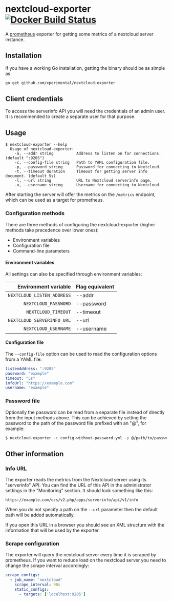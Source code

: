 # nextcloud-exporter [![Docker Build Status](https://img.shields.io/docker/build/xperimental/nextcloud-exporter.svg?style=flat-square)](https://hub.docker.com/r/xperimental/nextcloud-exporter/)

A [prometheus](https://prometheus.io) exporter for getting some metrics of a nextcloud server instance.

## Installation

If you have a working Go installation, getting the binary should be as simple as

```bash
go get github.com/xperimental/nextcloud-exporter
```

## Client credentials

To access the serverinfo API you will need the credentials of an admin user. It is recommended to create a separate user for that purpose.

## Usage

```plain
$ nextcloud-exporter --help
  Usage of nextcloud-exporter:
    -a, --addr string          Address to listen on for connections. (default ":9205")
    -c, --config-file string   Path to YAML configuration file.
    -p, --password string      Password for connecting to Nextcloud.
    -t, --timeout duration     Timeout for getting server info document. (default 5s)
    -l, --url string           URL to Nextcloud serverinfo page.
    -u, --username string      Username for connecting to Nextcloud.
```

After starting the server will offer the metrics on the `/metrics` endpoint, which can be used as a target for prometheus.

### Configuration methods

There are three methods of configuring the nextcloud-exporter (higher methods take precedence over lower ones):

- Environment variables
- Configuration file
- Command-line parameters

#### Environment variables

All settings can also be specified through environment variables:

|       Environment variable | Flag equivalent |
| -------------------------: | :-------------- |
| `NEXTCLOUD_LISTEN_ADDRESS` | --addr          |
| `NEXTCLOUD_PASSWORD`       | --password      |
| `NEXTCLOUD_TIMEOUT`        | --timeout       |
| `NEXTCLOUD_SERVERINFO_URL` | --url           |
| `NEXTCLOUD_USERNAME`       | --username      |

#### Configuration file

The `--config-file` option can be used to read the configuration options from a YAML file:

```yaml
listenAddress: ":9205"
password: "example"
timeout: "5s"
infoUrl: "https://example.com"
username: "example"
```

### Password file

Optionally the password can be read from a separate file instead of directly from the input methods above. This can be achieved by setting the password to the path of the password file prefixed with an "@", for example:

```bash
$ nextcloud-exporter -c config-without-password.yml -p @/path/to/passwordfile
```

## Other information

### Info URL

The exporter reads the metrics from the Nextcloud server using its "serverinfo" API. You can find the URL of this API in the administrator settings in the "Monitoring" section. It should look something like this:

```plain
https://example.com/ocs/v2.php/apps/serverinfo/api/v1/info
```

When you do not specify a path on the `--url` parameter then the default path will be added automatically.

If you open this URL in a browser you should see an XML structure with the information that will be used by the exporter.

### Scrape configuration

The exporter will query the nextcloud server every time it is scraped by prometheus. If you want to reduce load on the nextcloud server you need to change the scrape interval accordingly:

```yml
scrape_configs:
  - job_name: 'nextcloud'
    scrape_interval: 90s
    static_configs:
      - targets: ['localhost:9205']
```
